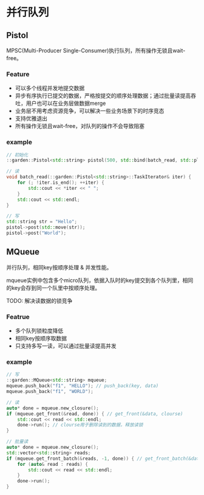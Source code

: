 # 并行队列

## Pistol
MPSC(Multi-Producer Single-Consumer)执行队列，所有操作无锁且wait-free。

### Feature
* 可以多个线程并发地提交数据
* 异步有序执行已提交的数据，严格按提交的顺序处理数据；通过批量读提高吞吐，用户也可以在业务层做数据merge
* 业务层不用考虑资源竞争，可以解决一些业务场景下的时序竞态
* 支持优雅退出
* 所有操作无锁且wait-free，对队列的操作不会导致阻塞

### example
```c++
// 初始化
::garden::Pistol<std::string> pistol(500, std::bind(batch_read, std::placeholders::_1));

// 读
void batch_read(::garden::Pistol<std::string>::TaskIterator& iter) {
    for (; !iter.is_end(); ++iter) {
        std::cout << *iter << " ";
    }
    std::cout << std::endl;
}

// 写
std::string str = "Hello";
pistol->post(std::move(str));
pistol->post("World");
```

## MQueue
并行队列，相同key按顺序处理 & 并发性能。

mqueue实例中包含多个micro队列，依据入队时的key提交到各个队列里，相同的key会存到同一个队里中按顺序处理。

TODO: 解决读数据的锁竞争

### Featrue
* 多个队列锁粒度降低
* 相同key按顺序取数据
* 只支持多写一读，可以通过批量读提高并发

### example
```c++
// 写
::garden::MQueue<std::string> mqueue;
mqueue.push_back("f1", "HELLO"); // push_back(key, data)
mqueue.push_back("f1", "WORLD");

// 读
auto* done = mqueue.new_closure();
if (mqueue.get_front(&read, done)) { // get_front(&data, clourse)
    std::cout << read << std::endl;
    done->run(); // clourse用于删除读到的数据，释放读锁
}

// 批量读
auto* done = mqueue.new_closure();
std::vector<std::string> reads;
if (mqueue.get_front_batch(&reads, -1, done)) { // get_front_batch(&data, batch_size, clourse)
    for (auto& read : reads) {
        std::cout << read << std::endl;
    }
    done->run();
}
```
